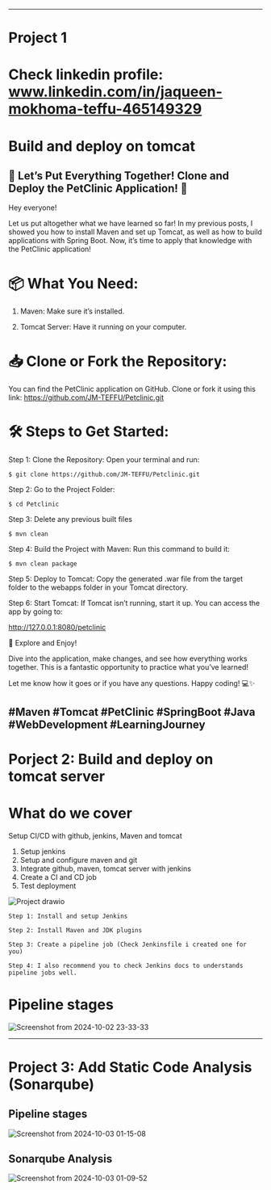 
--------------------------------------------------------------------------------------------------------------------------------------------------------------------------------------------
# Project 1

# Check linkedin profile: www.linkedin.com/in/jaqueen-mokhoma-teffu-465149329

# Build and deploy on tomcat

## 🚀 Let’s Put Everything Together! Clone and Deploy the PetClinic Application! 🐾


Hey everyone!


Let us put altogether what we have learned so far! In my previous posts, I showed you how to install Maven and set up Tomcat, as well as how to build applications with Spring Boot. Now, it’s time to apply that knowledge with the PetClinic application!


# 📦 What You Need:

1. Maven: Make sure it’s installed.

2. Tomcat Server: Have it running on your computer.


# 📥 Clone or Fork the Repository:


You can find the PetClinic application on GitHub. Clone or fork it using this link: https://github.com/JM-TEFFU/Petclinic.git


# 🛠️ Steps to Get Started:


Step 1: Clone the Repository: Open your terminal and run:


`$ git clone https://github.com/JM-TEFFU/Petclinic.git`



Step 2: Go to the Project Folder:


`$ cd Petclinic`


Step 3: Delete any previous built files


`$ mvn clean`


Step 4: Build the Project with Maven: Run this command to build it:


`$ mvn clean package`


Step 5: Deploy to Tomcat: Copy the generated .war file from the target folder to the webapps folder in your Tomcat directory.


Step 6:  Start Tomcat: If Tomcat isn’t running, start it up. You can access the app by going to:


http://127.0.0.1:8080/petclinic


🌟 Explore and Enjoy!


Dive into the application, make changes, and see how everything works together. This is a fantastic opportunity to practice what you’ve learned!

Let me know how it goes or if you have any questions. Happy coding! 💻✨


#Maven #Tomcat #PetClinic #SpringBoot #Java #WebDevelopment #LearningJourney
--------------------------------------------------------------------------------------------------------------------------------------------------------------------------------------------

# Porject 2: Build and deploy on tomcat server

# What do we cover

Setup CI/CD with github, jenkins, Maven and tomcat

   1. Setup jenkins
   2. Setup and configure maven and git
   3. Integrate github, maven, tomcat server with jenkins
   4. Create a CI and CD job
   5. Test deployment

![Project drawio](https://github.com/user-attachments/assets/0be448ea-d3d5-4289-b134-7f662bbebc08)


```shell
Step 1: Install and setup Jenkins

Step 2: Install Maven and JDK plugins

Step 3: Create a pipeline job (Check Jenkinsfile i created one for you)

Step 4: I also recommend you to check Jenkins docs to understands pipeline jobs well. 

```

# Pipeline stages



![Screenshot from 2024-10-02 23-33-33](https://github.com/user-attachments/assets/9778f785-f8e0-489b-bdfa-45783490de92)

--------------------------------------------------------------------------------------------------------------------------------------------------------------------------------------------

# Project 3: Add Static Code Analysis (Sonarqube)

## Pipeline stages

![Screenshot from 2024-10-03 01-15-08](https://github.com/user-attachments/assets/013fe35f-384c-4539-94cc-8c772a8c2637)

## Sonarqube Analysis

![Screenshot from 2024-10-03 01-09-52](https://github.com/user-attachments/assets/69da8415-db62-4844-80d2-35019f1bd35e)



